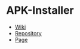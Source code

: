 # APK-Installer
- [Wiki](http://github.com/moton-03/APK-Installer/wiki)
- [Repository](http://github.com/moton-03/APK-Installer)
- [Page](http://moton-03.github.com/APK-Installer)
